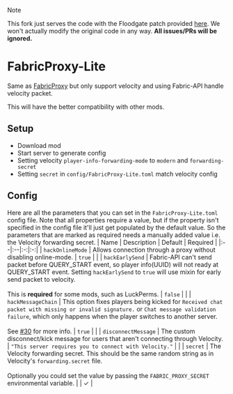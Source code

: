 > [!NOTE]  
> This fork just serves the code with the Floodgate patch provided [here](https://github.com/GeyserMC/Floodgate-Modded/issues/83#issuecomment-1734346417). We won't actually modify the original code in any way. **All issues/PRs will be ignored.**
# FabricProxy-Lite

Same as [FabricProxy](https://github.com/OKTW-Network/FabricProxy) but only support velocity and using Fabric-API handle
velocity packet.

This will have the better compatibility with other mods.

## Setup

* Download mod
* Start server to generate config
* Setting velocity `player-info-forwarding-mode` to `modern` and `forwarding-secret`
* Setting `secret` in `config/FabricProxy-Lite.toml` match velocity config

## Config
Here are all the parameters that you can set in the `FabricProxy-Lite.toml` config file. Note that all properties require a value, but if the property isn't specified in the config file it'll just get populated by the default value. So the parameters that are marked as required needs a manually added value i.e. the Velocity forwarding secret.
| Name | Description | Default | Required |
|:--|:--|:-:|:-:|
| `hackOnlineMode` | Allows connection through a proxy without disabling online-mode. | `true` | |
| `hackEarlySend` | Fabric-API can't send packet before QUERY_START event, so player info(UUID) will not ready at QUERY_START event. Setting `hackEarlySend` to `true` will use mixin for early send packet to velocity. <br><br> This is **required** for some mods, such as LuckPerms. | `false` | |
| `hackMessageChain` | This option fixes players being kicked for `Received chat packet with missing or invalid signature.` or `Chat message validation failure`, which only happens when the player switches to another server. <br><br> See [#30](/../../issues/30) for more info. | `true` | |
| `disconnectMessage` | The custom disconnect/kick message for users that aren't connecting through Velocity. | `"This server requires you to connect with Velocity."` | |
| `secret` | The Velocity forwarding secret. This should be the same random string as in Velocity's `forwarding.secret` file. <br><br> Optionally you could set the value by passing the `FABRIC_PROXY_SECRET` environmental variable. | | ✓ |
